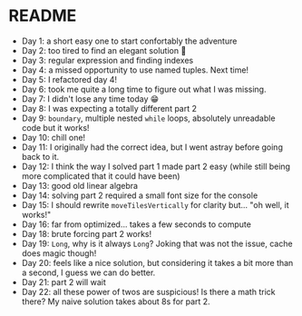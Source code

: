 # README

* Day 1: a short easy one to start confortably the adventure
* Day 2: too tired to find an elegant solution 🥲
* Day 3: regular expression and finding indexes
* Day 4: a missed opportunity to use named tuples. Next time!
* Day 5: I refactored day 4!
* Day 6: took me quite a long time to figure out what I was missing.
* Day 7: I didn't lose any time today 😁
* Day 8: I was expecting a totally different part 2
* Day 9: `boundary`, multiple nested `while` loops, absolutely unreadable code but it works!
* Day 10: chill one!
* Day 11: I originally had the correct idea, but I went astray before going back to it.
* Day 12: I think the way I solved part 1 made part 2 easy (while still being more complicated that it could have been)
* Day 13: good old linear algebra
* Day 14: solving part 2 required a small font size for the console
* Day 15: I should rewrite `moveTilesVertically` for clarity but... "oh well, it works!"
* Day 16: far from optimized... takes a few seconds to compute
* Day 18: brute forcing part 2 works!
* Day 19: `Long`, why is it always `Long`? Joking that was not the issue, cache does magic though!
* Day 20: feels like a nice solution, but considering it takes a bit more than a second, I guess we can do better.
* Day 21: part 2 will wait
* Day 22: all these power of twos are suspicious! Is there a math trick there? My naive solution takes about 8s for part 2.
